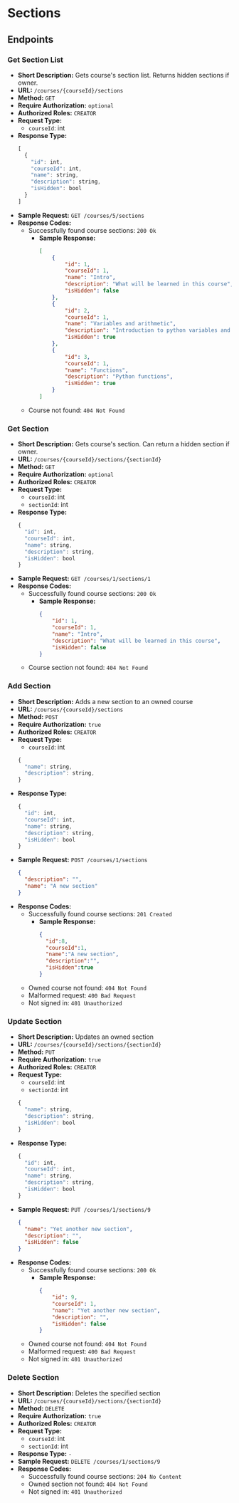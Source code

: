# Sections
## Endpoints
### Get Section List
- **Short Description:** Gets course's section list. Returns hidden sections if owner.
- **URL:** `/courses/{courseId}/sections`
- **Method:** `GET`
- **Require Authorization:** `optional`
- **Authorized Roles:** `CREATOR`
- **Request Type:**
  - `courseId`: int
- **Response Type:**
    ```javascript
    [
      {
        "id": int,
        "courseId": int,
        "name": string,
        "description": string,
        "isHidden": bool  
      }
    ]
    ```
- **Sample Request:** `GET /courses/5/sections`
- **Response Codes:**
  - Successfully found course sections: `200 Ok`
    - **Sample Response:**
      ```json
      [
          {
              "id": 1,
              "courseId": 1,
              "name": "Intro",
              "description": "What will be learned in this course",
              "isHidden": false
          },
          {
              "id": 2,
              "courseId": 1,
              "name": "Variables and arithmetic",
              "description": "Introduction to python variables and arithmetic operations",
              "isHidden": true
          },
          {
              "id": 3,
              "courseId": 1,
              "name": "Functions",
              "description": "Python functions",
              "isHidden": true
          }
      ]
      ```
  - Course not found: `404 Not Found`  
### Get Section
- **Short Description:** Gets course's section. Can return a hidden section if owner.
- **URL:** `/courses/{courseId}/sections/{sectionId}`
- **Method:** `GET`
- **Require Authorization:** `optional`
- **Authorized Roles:** `CREATOR`
- **Request Type:**
  - `courseId`: int
  - `sectionId`: int
- **Response Type:**
    ```javascript
    {
      "id": int,
      "courseId": int,
      "name": string,
      "description": string,
      "isHidden": bool  
    }
    ```
- **Sample Request:** `GET /courses/1/sections/1`
- **Response Codes:**
  - Successfully found course sections: `200 Ok`
    - **Sample Response:**
      ```json
      {
          "id": 1,
          "courseId": 1,
          "name": "Intro",
          "description": "What will be learned in this course",
          "isHidden": false
      }
      ```
  - Course section not found: `404 Not Found`
### Add Section
- **Short Description:** Adds a new section to an owned course
- **URL:** `/courses/{courseId}/sections`
- **Method:** `POST`
- **Require Authorization:** `true`
- **Authorized Roles:** `CREATOR`
- **Request Type:**
  - `courseId`: int
  ```javascript
  {
    "name": string,
    "description": string,
  }
  ```
- **Response Type:**
    ```javascript
    {
      "id": int,
      "courseId": int,
      "name": string,
      "description": string,
      "isHidden": bool  
    }
    ```
- **Sample Request:** `POST /courses/1/sections`
  ```json
  {
    "description": "",
    "name": "A new section"
  }
  ```
- **Response Codes:**
  - Successfully found course sections: `201 Created`
    - **Sample Response:**
      ```json
      {
        "id":8,
        "courseId":1,
        "name":"A new section",
        "description":"",
        "isHidden":true
      }

      ```
  - Owned course not found: `404 Not Found`
  - Malformed request: `400 Bad Request`
  - Not signed in: `401 Unauthorized`
### Update Section
  - **Short Description:** Updates an owned section
  - **URL:** `/courses/{courseId}/sections/{sectionId}`
  - **Method:** `PUT`
  - **Require Authorization:** `true`
  - **Authorized Roles:** `CREATOR`
  - **Request Type:**
    - `courseId`: int
    - `sectionId`: int
    ```javascript
    {
      "name": string,
      "description": string,
      "isHidden": bool
    }
    ```
  - **Response Type:**
      ```javascript
      {
        "id": int,
        "courseId": int,
        "name": string,
        "description": string,
        "isHidden": bool  
      }
      ```
  - **Sample Request:** `PUT /courses/1/sections/9`
    ```json
    {
      "name": "Yet another new section",
      "description": "",
      "isHidden": false
    }
    ```
  - **Response Codes:**
    - Successfully found course sections: `200 Ok`
      - **Sample Response:**
        ```json
        {
            "id": 9,
            "courseId": 1,
            "name": "Yet another new section",
            "description": "",
            "isHidden": false
        }
        ```
    - Owned course not found: `404 Not Found`
    - Malformed request: `400 Bad Request`
    - Not signed in: `401 Unauthorized`
### Delete Section
  - **Short Description:** Deletes the specified section
  - **URL:** `/courses/{courseId}/sections/{sectionId}`
  - **Method:** `DELETE`
  - **Require Authorization:** `true`
  - **Authorized Roles:** `CREATOR`
  - **Request Type:**
    - `courseId`: int
    - `sectionId`: int
  - **Response Type:** `-`
  - **Sample Request:** `DELETE /courses/1/sections/9`
  - **Response Codes:**
    - Successfully found course sections: `204 No Content`
    - Owned section not found: `404 Not Found`
    - Not signed in: `401 Unauthorized`
